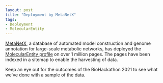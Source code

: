 ```yaml
---
layout: post
title: "Deployment by MetaNetX"
tags:
- Deployment
- MolecularEntity
---
```

[MetaNetX](https://www.metanetx.org/), a database of automated model construction and genome annotation for large-scale metabolic networks, has deployed the [MolecularEntity profile](/profiles/MolecularEntity) on over 1 million pages. The pages have been indexed in a sitemap to enable the harvesting of data.

Keep an eye out for the outcomes of the BioHackathon 2021 to see what we've done with a sample of the data.
